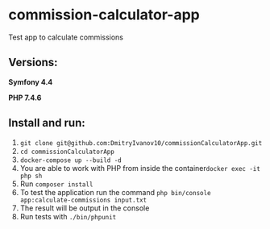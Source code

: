 # commission-calculator-app
Test app to calculate commissions

## Versions:
**Symfony 4.4**

**PHP 7.4.6**

## Install and run:
1. ```git clone git@github.com:DmitryIvanov10/commissionCalculatorApp.git```
2. ```cd commissionCalculatorApp```
3. ```docker-compose up --build -d```
4. You are able to work with PHP from inside the container```docker exec -it php sh```
5. Run ```composer install```
6. To test the application run the command ```php bin/console app:calculate-commissions input.txt```
7. The result will be output in the console
8. Run tests with ```./bin/phpunit```

